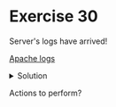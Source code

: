 # Exercise 30

Server's logs have arrived!

[Apache logs](https://github.com/LoloGRK/TeelTechCyberSecurity/raw/main/exercises_031/access.log)

<details>
<summary>Solution</summary>

Apache logs format

The format for apache logs is the following one:

```
SrcIp - [Date-Time] "<Method> - <path> <HTTP_Version>" <statusCode> <size> "<fullURL>" "userAgent"
```


1. From line 894

   ```
   81.32.34.131 - - [17/Aug/2023:14:38:51 +0200] "GET / HTTP/1.1" 200 2583 "https://truecrimetournyc.com" "WPScan v3.8.24 (https://wpscan.com/wordpress-security-scanner)"
   ```
   
   We can get that the attacker used WPScan
   
   [WPScan](https://github.com/wpscanteam/wpscan) Is a tool for auditing Wordpress installations.

2. From line 1112 we can check that they started a BruteForce attack on */wp-login.php*

   ```
   81.32.34.131 - - [17/Aug/2023:14:40:29 +0200] "POST /wp-login.php HTTP/1.1" 200 1884 "https://truecrimetournyc.com" "WPScan v3.8.24 (https://wpscan.com/wordpress-security-scanner)"
   ```
   
3. From line 2338 we can conclude that the attack was successfull

   ```
   81.32.34.131 - - [17/Aug/2023:14:41:29 +0200] "POST /wp-login.php HTTP/1.1" 302 985 "https://truecrimetournyc.com/wp-login.php?loggedout=true" "Mozilla/5.0 (X11; Linux x86_64) AppleWebKit/537.36 (KHTML, like Gecko) Chrome/115.0.0.0 Safari/537.36"
   81.32.34.131 - - [17/Aug/2023:14:41:29 +0200] "GET /wp-admin/ HTTP/1.1" 200 11008 "https://truecrimetournyc.com/wp-login.php?loggedout=true" "Mozilla/5.0 (X11; Linux x86_64) AppleWebKit/537.36 (KHTML, like Gecko) Chrome/115.0.0.0 Safari/537.36"
   ```
   
   Wordpress reports a successfull login with a 302 HTTP code followed with a 200.
   
4. From line 2387 we can get this log:

   ```
   81.32.34.131 - - [17/Aug/2023:14:53:12 +0200] "POST /wp-admin/admin-ajax.php HTTP/1.1" 200 454 "https://truecrimetournyc.com/wp-admin/theme-editor.php?file=header.php&theme=twentyfifteen&scrollto=723&updated=true" "Mozilla/5.0 (X11; Linux x86_64) AppleWebKit/537.36 (KHTML, like Gecko) Chrome/115.0.0.0 Safari/537.36"
   ```
   
   This, in a non hacked server should not be suspicious, but editing the current theme header is used to include a reverse-shell and get access to the file system.
   
5. This is one of the most important lines, 2390

   ```
   81.32.34.131 - - [17/Aug/2023:14:58:06 +0200] "GET /c99.php HTTP/1.1" 200 5313 "-" "Mozilla/5.0 (X11; Linux x86_64) AppleWebKit/537.36 (KHTML, like Gecko) Chrome/115.0.0.0 Safari/537.36"
   ```

   We can check that there's a /c99.php request. [C99](https://github.com/4Hackerz/C99-Shell/tree/master) is one of the most famous php-webshell
   
   <img src="https://github.com/LoloGRK/TeelTechCyberSecurity/blob/2e7446180c58e31f05159bb7ec39345449cb994a/exercises_031/images/c99shell.png" width="100%">
   
   This is a proof that the server has been hacked with a 100% of success rate.
   
   From line 2386 we can also get a /c99.php access, but it's 404 so not found.
   
6. We can also find the path of the url from the SMS in logs in line 2463

   ```
   81.32.34.131 - - [17/Aug/2023:15:01:50 +0200] "GET /c99.php?act=cmd&d=%2Fvar%2Fwww%2Fhtml%2Fwp-admin%2F&cmd=mkdir+-p+zung%2Flastonline&cmd_txt=1&submit=Execute HTTP/1.1" 200 3537 "https://truecrimetournyc.com/c99.php?act=ls&d=%2Fvar%2Fwww%2Fhtml%2Fwp-admin&sort=0a" "Mozilla/5.0 (X11; Linux x86_64) AppleWebKit/537.36 (KHTML, like Gecko) Chrome/115.0.0.0 Safari/537.36"
   ```

   The attacker created the path for the phishing page from the c99.php web-shell issuing the command
   
   ```
   mkdir -p zung/lastonline
   ```
   
7. From the logs we can check that the first c99.php access was

   ```
   81.32.34.131 - - [17/Aug/2023:15:07:41 +0200] "GET /wp-admin/zung/lastonline/tenit.html HTTP/1.1" 200 3379 "-" "Mozilla/5.0 (X11; Linux x86_64) AppleWebKit/537.36 (KHTML, like Gecko) Chrome/115.0.0.0 Safari/537.36"
   ```
   
We can conclude that all theese actions where performed from the same IP 81.32.34.131

If we check this IP information:

<img src="https://github.com/LoloGRK/TeelTechCyberSecurity/blob/7e5e971aa20bacbefea25575a0fa7463714e50ea/exercises_031/images/ip_location.png" width="100%">

</details>

Actions to perform?

